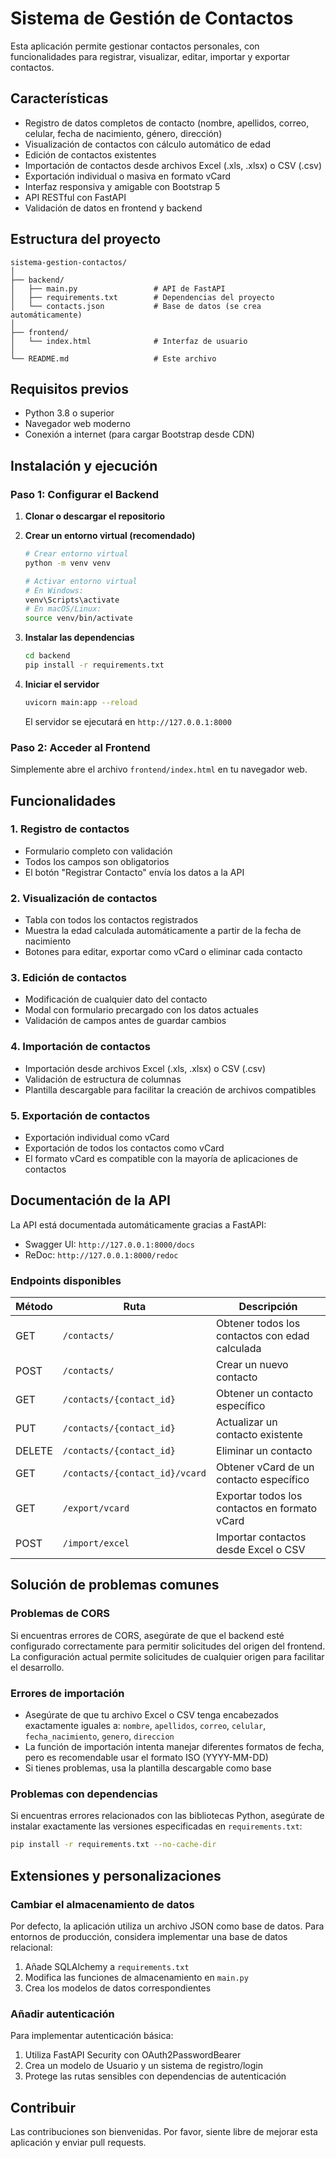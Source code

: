 # Sistema de Gestión de Contactos

Esta aplicación permite gestionar contactos personales, con funcionalidades para registrar, visualizar, editar, importar y exportar contactos.

## Características

- Registro de datos completos de contacto (nombre, apellidos, correo, celular, fecha de nacimiento, género, dirección)
- Visualización de contactos con cálculo automático de edad
- Edición de contactos existentes
- Importación de contactos desde archivos Excel (.xls, .xlsx) o CSV (.csv)
- Exportación individual o masiva en formato vCard
- Interfaz responsiva y amigable con Bootstrap 5
- API RESTful con FastAPI
- Validación de datos en frontend y backend

## Estructura del proyecto

```
sistema-gestion-contactos/
│
├── backend/
│   ├── main.py                 # API de FastAPI
│   ├── requirements.txt        # Dependencias del proyecto
│   └── contacts.json           # Base de datos (se crea automáticamente)
│
├── frontend/
│   └── index.html              # Interfaz de usuario
│
└── README.md                   # Este archivo
```

## Requisitos previos

- Python 3.8 o superior
- Navegador web moderno
- Conexión a internet (para cargar Bootstrap desde CDN)

## Instalación y ejecución

### Paso 1: Configurar el Backend

1. **Clonar o descargar el repositorio**

2. **Crear un entorno virtual (recomendado)**
   ```bash
   # Crear entorno virtual
   python -m venv venv
   
   # Activar entorno virtual
   # En Windows:
   venv\Scripts\activate
   # En macOS/Linux:
   source venv/bin/activate
   ```

3. **Instalar las dependencias**
   ```bash
   cd backend
   pip install -r requirements.txt
   ```

4. **Iniciar el servidor**
   ```bash
   uvicorn main:app --reload
   ```
   El servidor se ejecutará en `http://127.0.0.1:8000`

### Paso 2: Acceder al Frontend

Simplemente abre el archivo `frontend/index.html` en tu navegador web.

## Funcionalidades

### 1. Registro de contactos
- Formulario completo con validación
- Todos los campos son obligatorios
- El botón "Registrar Contacto" envía los datos a la API

### 2. Visualización de contactos
- Tabla con todos los contactos registrados
- Muestra la edad calculada automáticamente a partir de la fecha de nacimiento
- Botones para editar, exportar como vCard o eliminar cada contacto

### 3. Edición de contactos
- Modificación de cualquier dato del contacto
- Modal con formulario precargado con los datos actuales
- Validación de campos antes de guardar cambios

### 4. Importación de contactos
- Importación desde archivos Excel (.xls, .xlsx) o CSV (.csv)
- Validación de estructura de columnas
- Plantilla descargable para facilitar la creación de archivos compatibles

### 5. Exportación de contactos
- Exportación individual como vCard
- Exportación de todos los contactos como vCard
- El formato vCard es compatible con la mayoría de aplicaciones de contactos

## Documentación de la API

La API está documentada automáticamente gracias a FastAPI:
- Swagger UI: `http://127.0.0.1:8000/docs`
- ReDoc: `http://127.0.0.1:8000/redoc`

### Endpoints disponibles

| Método | Ruta | Descripción |
|--------|------|-------------|
| GET | `/contacts/` | Obtener todos los contactos con edad calculada |
| POST | `/contacts/` | Crear un nuevo contacto |
| GET | `/contacts/{contact_id}` | Obtener un contacto específico |
| PUT | `/contacts/{contact_id}` | Actualizar un contacto existente |
| DELETE | `/contacts/{contact_id}` | Eliminar un contacto |
| GET | `/contacts/{contact_id}/vcard` | Obtener vCard de un contacto específico |
| GET | `/export/vcard` | Exportar todos los contactos en formato vCard |
| POST | `/import/excel` | Importar contactos desde Excel o CSV |

## Solución de problemas comunes

### Problemas de CORS
Si encuentras errores de CORS, asegúrate de que el backend esté configurado correctamente para permitir solicitudes del origen del frontend. La configuración actual permite solicitudes de cualquier origen para facilitar el desarrollo.

### Errores de importación
- Asegúrate de que tu archivo Excel o CSV tenga encabezados exactamente iguales a: `nombre`, `apellidos`, `correo`, `celular`, `fecha_nacimiento`, `genero`, `direccion`
- La función de importación intenta manejar diferentes formatos de fecha, pero es recomendable usar el formato ISO (YYYY-MM-DD)
- Si tienes problemas, usa la plantilla descargable como base

### Problemas con dependencias
Si encuentras errores relacionados con las bibliotecas Python, asegúrate de instalar exactamente las versiones especificadas en `requirements.txt`:
```bash
pip install -r requirements.txt --no-cache-dir
```

## Extensiones y personalizaciones

### Cambiar el almacenamiento de datos
Por defecto, la aplicación utiliza un archivo JSON como base de datos. Para entornos de producción, considera implementar una base de datos relacional:

1. Añade SQLAlchemy a `requirements.txt`
2. Modifica las funciones de almacenamiento en `main.py`
3. Crea los modelos de datos correspondientes

### Añadir autenticación
Para implementar autenticación básica:

1. Utiliza FastAPI Security con OAuth2PasswordBearer
2. Crea un modelo de Usuario y un sistema de registro/login
3. Protege las rutas sensibles con dependencias de autenticación

## Contribuir

Las contribuciones son bienvenidas. Por favor, siente libre de mejorar esta aplicación y enviar pull requests.